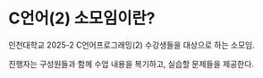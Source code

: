 # C언어(2) 소모임이란?
인천대학교 2025-2 C언어프로그래밍(2) 수강생들을 대상으로 하는 소모임.

진행자는 구성원들과 함께 수업 내용을 복기하고, 실습할 문제들을 제공한다.
